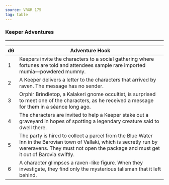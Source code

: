 ```yaml
---
source: VRGR 175
tag: table
---
```


### Keeper Adventures
---
|d6|Adventure Hook|
|----|------------|
|1|Keepers invite the characters to a social gathering where fortunes are told and attendees sample rare imported mumia—powdered mummy.|
|2|A Keeper delivers a letter to the characters that arrived by raven. The message has no sender.|
|3|Orphir Brindletop, a Kalakeri gnome occultist, is surprised to meet one of the characters, as he received a message for them in a séance long ago.|
|4|The characters are invited to help a Keeper stake out a graveyard in hopes of spotting a legendary creature said to dwell there.|
|5|The party is hired to collect a parcel from the Blue Water Inn in the Barovian town of Vallaki, which is secretly run by wereravens. They must not open the package and must get it out of Barovia swiftly.|
|6|A character glimpses a raven-like figure. When they investigate, they find only the mysterious talisman that it left behind.|
